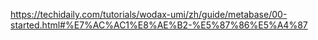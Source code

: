 https://techidaily.com/tutorials/wodax-umi/zh/guide/metabase/00-started.html#%E7%AC%AC1%E8%AE%B2-%E5%87%86%E5%A4%87